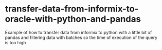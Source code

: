 <h1> transfer-data-from-informix-to-oracle-with-python-and-pandas </h1> 

<p> Example of how to transfer data from informix to python with a little bit of pandas and filtering data with batches so the time of execution of the query is too high </p>

